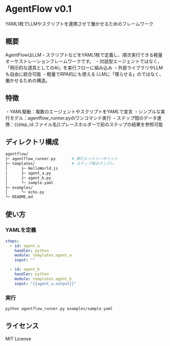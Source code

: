 # AgentFlow v0.1
YAML1枚でLLMやスクリプトを連携させて働かせるためのフレームワーク

## 概要
AgentFlowはLLM・スクリプトなどをYAML1枚で定義し、順次実行できる軽量オーケストレーションフレームワークです。
・対話型エージェントではなく、「明示的な道具としてのAI」を実行フローに組み込み
・外部ライブラリやLLMも自由に統合可能
・軽量でRPA的にも使える
LLMに「喋らせる」のではなく、働かせるための構造。

## 特徴
・YAML駆動：複数のエージェントやスクリプトをYAMLで宣言
・シンプルな実行モデル：agentflow_runner.pyのワンコマンド実行
・ステップ間のデータ連携：{{step_id.ファイル名}}プレースホルダーで前のステップの結果を参照可能

## ディレクトリ構成
```bash
agentflow/  
├─ agentflow_runner.py       # 実行エントリーポイント  
├─ templates/                # ステップ用のテンプレ  
│      ├─ HelloWorld.js  
│      ├─ agent_a.py  
│      ├─ agent_b.py  
│      └─ sample.yaml  
├─ examples/  
│      └─ echo.py  
└─ README.md  
```

## 使い方
### YAMLを定義
```yaml:templates/sample.yaml
steps:
  - id: agent_a
    handler: python
    module: templates.agent_a
    input: ""

  - id: agent_b
    handler: python
    module: templates.agent_b
    input: "{{agent_a.output}}"
```

### 実行
```bash
python agentflow_runner.py examples/sample.yaml
```
## ライセンス
MIT License
